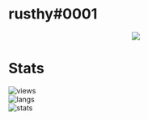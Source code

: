 # rusthy#0001

<p align="center">
  <a href="https://github.com/rusthyy">
    <img src="https://discord.c99.nl/widget/theme-5/781308123516370954.png"/>
     </a>
</p>

# Stats
![views](https://komarev.com/ghpvc/?username=rusthyy&color=lightgrey) <br>
![langs](https://github-readme-stats.vercel.app/api/top-langs/?username=Rusthyy&layout=compact&theme=dark) </br>
![stats](https://github-readme-stats.vercel.app/api?username=Rusthyy&show_icons=true&theme=dark)
